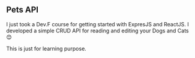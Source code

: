 ## Pets API

I just took a Dev.F course for getting started with ExpresJS and ReactJS. I developed a simple CRUD API for reading and editing your Dogs and Cats :blush:

This is just for learning purpose.